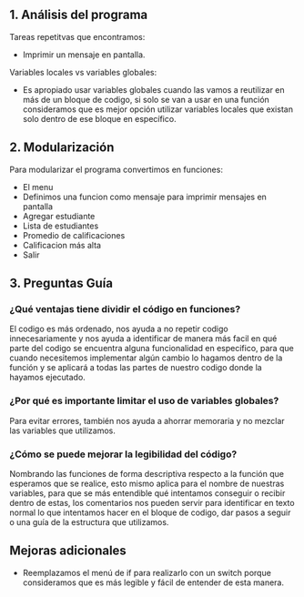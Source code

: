 ## 1. Análisis del programa
Tareas repetitvas que encontramos:
- Imprimir un mensaje en pantalla.

Variables locales vs variables globales:
- Es apropiado usar variables globales cuando las vamos a reutilizar en más de un bloque de codigo, si solo se van a usar en una función consideramos que es mejor opción utilizar variables locales que existan solo dentro de ese bloque en específico.

## 2. Modularización
Para modularizar el programa convertimos en funciones:
- El menu
- Definimos una funcion como mensaje para imprimir mensajes en pantalla
- Agregar estudiante
- Lista de estudiantes
- Promedio de calificaciones
- Calificacion más alta
- Salir

## 3. Preguntas Guía
### ¿Qué ventajas tiene dividir el código en funciones?
El codigo es más ordenado, nos ayuda a no repetir codigo innecesariamente y nos ayuda a identificar de manera más facil en qué parte del codigo se encuentra alguna funcionalidad en especifico, para que cuando necesitemos implementar algún cambio lo hagamos dentro de la función y se aplicará a todas las partes de nuestro codigo donde la hayamos ejecutado.
### ¿Por qué es importante limitar el uso de variables globales?
Para evitar errores, también nos ayuda a ahorrar memoraria y no mezclar las variables que utilizamos.
### ¿Cómo se puede mejorar la legibilidad del código?
Nombrando las funciones de forma descriptiva respecto a la función que esperamos que se realice, esto mismo aplica para el nombre de nuestras variables, para que se más entendible qué intentamos conseguir o recibir dentro de estas, los comentarios nos pueden servir para identificar en texto normal lo que intentamos hacer en el bloque de codigo, dar pasos a seguir o una guía de la estructura que utilizamos.

## Mejoras adicionales
- Reemplazamos el menú de if para realizarlo con un switch porque consideramos que es más legible y fácil de entender de esta manera.
